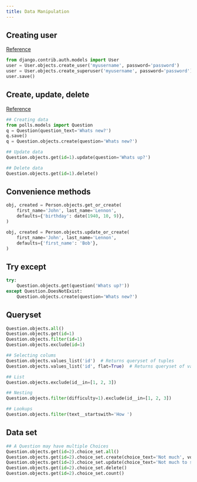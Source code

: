 ```yaml
---
title: Data Manipulation
---
```


## Creating user

[Reference](https://docs.djangoproject.com/en/2.0/ref/contrib/auth/)

```python
from django.contrib.auth.models import User
user = User.objects.create_user('myusername', password='password')
user = User.objects.create_superuser('myusername', password='password')
user.save()
```

## Create, update, delete

[Reference](https://docs.djangoproject.com/en/2.1/ref/models/querysets/)

```python
## Creating data
from polls.models import Question
q = Question(question_text='Whats new?')
q.save()
q = Question.objects.create(question='Whats new?')

## Update data
Question.objects.get(id=1).update(question='Whats up?')

## Delete data
Question.objects.get(id=1).delete()
```

## Convenience methods

```python
obj, created = Person.objects.get_or_create(
    first_name='John', last_name='Lennon',
    defaults={'birthday': date(1940, 10, 9)},
)

obj, created = Person.objects.update_or_create(
    first_name='John', last_name='Lennon',
    defaults={'first_name': 'Bob'},
)
```

## Try except

```python
try:
    Question.objects.get(question('Whats up?'))
except Question.DoesNotExist:
    Question.objects.create(question='Whats new?')
```

## Queryset

```python
Question.objects.all()
Question.objects.get(id=1)
Question.objects.filter(id=1)
Question.objects.exclude(id=1)

## Selecting colums
Question.objects.values_list('id')  # Returns queryset of tuples
Question.objects.values_list('id', flat=True)  # Returns queryset of values

## List
Question.objects.exclude(id__in=[1, 2, 3])

## Nesting
Question.objects.filter(difficulty=1).exclude(id__in=[1, 2, 3])

## Lookups
Question.objects.filter(text__startswith='How ')
```

## Data set

```python
## A Question may have multiple Choices
Question.objects.get(id=2).choice_set.all()
Question.objects.get(id=2).choice_set.create(choice_text='Not much', votes=0)
Question.objects.get(id=2).choice_set.update(choice_text='Not much to say')
Question.objects.get(id=2).choice_set.delete()
Question.objects.get(id=2).choice_set.count()
```
